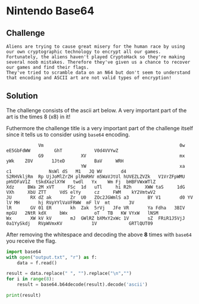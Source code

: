 # Nintendo Base64

## Challenge

```plain
Aliens are trying to cause great misery for the human race by using our own cryptographic technology to encrypt all our games.
Fortunately, the aliens haven't played CryptoHack so they're making several noob mistakes. Therefore they've given us a chance to recover our games and find their flags.
They've tried to scramble data on an N64 but don't seem to understand that encoding and ASCII art are not valid types of encryption!
```

## Solution

The challenge consists of the ascii art below.
A very important part of the art is the times 8 (x8) in it!

Futhermore the challenge title is a very important part of the challenge itself
since it tells us to consider using `base64` encoding.

```plain
            Vm                                                   0w               eE5GbFdWW         GhT            V0d4VVYwZ
            G9              XV                                   mx              yWk    ZOV       1JteD           BaV     WRH
                            YW                                   xa             c1              NsWl dS   M1   JQ WV       d4
S2RHVkljRm  Rp UjJoMlZrZH plRmRHV m5WaVJtUl hUVEZLZVZk   V1VrZFpWMU  pHVDFaV1Z  tSkdXazlXYW   twdl   Yx    Wm Fj  bHBFVWxWTlZ
Xdz     BWa 2M xVT     FSc  1d   uTl     hi R2h     XWW taS     1dG VXh     XbU ZTT     VdS elYy     cz     FWM    kY2VmtwV2
JU       RX dZ ak       Zr  U0   ZOc2JGWmlS a3       BY V1       d0 YV       lV MH       hj RVpYYlVaVFRWW  mF lV  mt       3V
lR       GV 01 ER       kh  Zak  5rVj   JFe VR       Ya Fdha   3BIV mpGU   2NtR kdX     bWx          oT   TB   KW VYxW   lNSM
Wx       XW kV kV       mJ  GWlRZ bXMxY2xWc 1V       sZ  FRiR1J5VjJ  0a1YySkdj   RVpWVmxKV           1V            GRTlQUT09
```

After removing the whitespace and decoding the above __8__ times with `base64`
you receive the flag.

```python
import base64
with open("output.txt", "r") as f:
    data = f.read()

result = data.replace(" ", "").replace("\n","")
for i in range(8):
    result = base64.b64decode(result).decode('ascii')

print(result)
```
